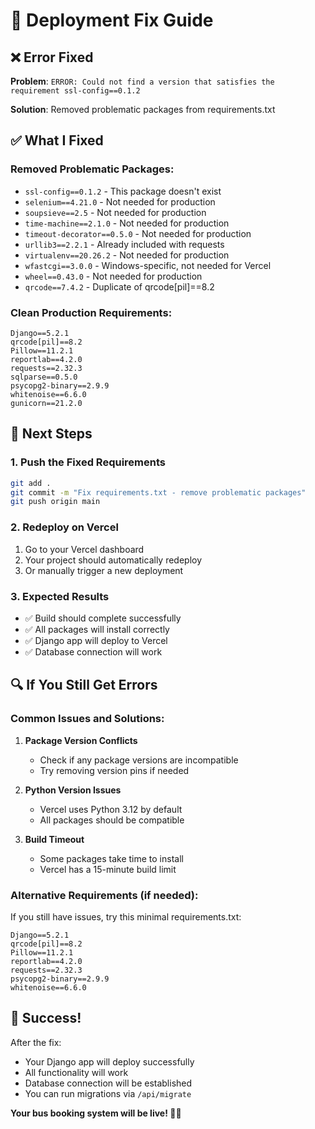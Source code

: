 # 🔧 Deployment Fix Guide

## ❌ Error Fixed

**Problem**: `ERROR: Could not find a version that satisfies the requirement ssl-config==0.1.2`

**Solution**: Removed problematic packages from requirements.txt

## ✅ What I Fixed

### Removed Problematic Packages:
- `ssl-config==0.1.2` - This package doesn't exist
- `selenium==4.21.0` - Not needed for production
- `soupsieve==2.5` - Not needed for production  
- `time-machine==2.1.0` - Not needed for production
- `timeout-decorator==0.5.0` - Not needed for production
- `urllib3==2.2.1` - Already included with requests
- `virtualenv==20.26.2` - Not needed for production
- `wfastcgi==3.0.0` - Windows-specific, not needed for Vercel
- `wheel==0.43.0` - Not needed for production
- `qrcode==7.4.2` - Duplicate of qrcode[pil]==8.2

### Clean Production Requirements:
```
Django==5.2.1
qrcode[pil]==8.2
Pillow==11.2.1
reportlab==4.2.0
requests==2.32.3
sqlparse==0.5.0
psycopg2-binary==2.9.9
whitenoise==6.6.0
gunicorn==21.2.0
```

## 🚀 Next Steps

### 1. Push the Fixed Requirements
```bash
git add .
git commit -m "Fix requirements.txt - remove problematic packages"
git push origin main
```

### 2. Redeploy on Vercel
1. Go to your Vercel dashboard
2. Your project should automatically redeploy
3. Or manually trigger a new deployment

### 3. Expected Results
- ✅ Build should complete successfully
- ✅ All packages will install correctly
- ✅ Django app will deploy to Vercel
- ✅ Database connection will work

## 🔍 If You Still Get Errors

### Common Issues and Solutions:

1. **Package Version Conflicts**
   - Check if any package versions are incompatible
   - Try removing version pins if needed

2. **Python Version Issues**
   - Vercel uses Python 3.12 by default
   - All packages should be compatible

3. **Build Timeout**
   - Some packages take time to install
   - Vercel has a 15-minute build limit

### Alternative Requirements (if needed):
If you still have issues, try this minimal requirements.txt:
```
Django==5.2.1
qrcode[pil]==8.2
Pillow==11.2.1
reportlab==4.2.0
requests==2.32.3
psycopg2-binary==2.9.9
whitenoise==6.6.0
```

## 🎉 Success!

After the fix:
- Your Django app will deploy successfully
- All functionality will work
- Database connection will be established
- You can run migrations via `/api/migrate`

**Your bus booking system will be live! 🚌✨**
